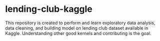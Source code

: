 # lending-club-kaggle
This repository is created to perform and learn exploratory data analysis, data cleaning, and building model on lending club dataset available in Kaggle. Understanding other good kernels and contributing is the goal.
